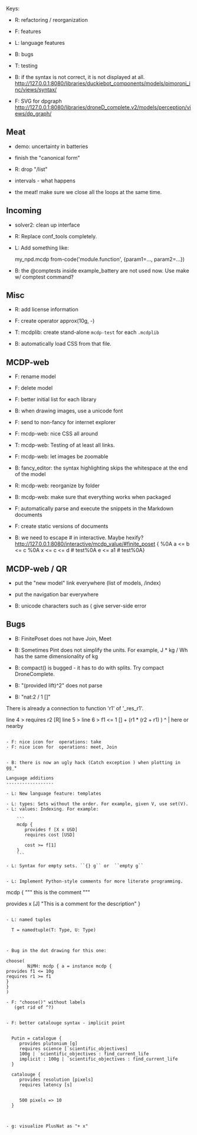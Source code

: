 


Keys:

- R: refactoring / reorganization
- F: features
- L: language features
- B: bugs
- T: testing


- B: if the syntax is not correct, it is not displayed at all.
  http://127.0.0.1:8080/libraries/duckiebot_components/models/pimoroni_inc/views/syntax/
- F: SVG for dpgraph http://127.0.0.1:8080/libraries/droneD_complete.v2/models/perception/views/dp_graph/

Meat
----


- demo: uncertainty in batteries


- finish the "canonical form"


- R: drop "/list"



- intervals - what happens 

- the meat! make sure we close all the loops at the same time.

Incoming
---------
 
- solver2: clean up interface
- R: Replace conf_tools completely. 
- L: Add something like:

  my_npd.mcdp
  from-code('module.function', {param1=..., param2=...})


- B: the @comptests inside example_battery are not used now. Use make w/ comptest command?
 


Misc
-----

- R: add license information

- F: create operator approx(10g, -)



- T: mcdplib: create stand-alone ``mcdp-test`` for each ``.mcdplib``

- B: automatically load CSS from that file.
 

MCDP-web
----------


- F: rename model

- F: delete model

 
  
- F: better initial list for each library

- B: when drawing images, use a unicode font

- F: send to non-fancy for internet explorer

- F: mcdp-web: nice CSS all around

- T: mcdp-web: Testing of at least all links.

- F: mcdp-web: let images be zoomable

- B: fancy_editor: the syntax highlighting skips the whitespace at the end of the model

- R: mcdp-web: reorganize by folder

- B: mcdp-web: make sure that everything works when packaged

- F: automatically parse and execute the snippets in the Markdown documents

- F: create static versions of documents

- B: we need to escape # in interactive. Maybe hexify?
http://127.0.0.1:8080/interactive/mcdp_value/#finite_poset { %0A    a <= b <= c  %0A    x <= c <= d # test%0A    e <= a1 # test%0A}

MCDP-web / QR
-------------

- put the "new model" link everywhere (list of models, /index)
- put the navigation bar everywhere


- B: unicode characters such as ⟨ give server-side error

Bugs
----

- B: FinitePoset does not have Join, Meet

- B: Sometimes Pint does not simplify the units. For example,
      J * kg / Wh has the same dimensionality of kg

- B: compact() is bugged - it has to do with splits. Try compact DroneComplete.

- B: "(provided lift)^2" does not parse
- B: "nat:2 / 1 []"

There is already a connection to function 'r1' of '_res_r1'.


 line  4 >  requires r2 [R]
 line  5 >
 line  6 >  f1  <= 1 [] + (r1 * (r2 + r1)  )
            ^
            |
            here or nearby
``` 

- F: nice icon for  operations: take
- F: nice icon for  operations: meet, Join


- B: there is now an ugly hack (Catch exception ) when plotting in gg_*

Language additions
------------------

- L: New language feature: templates

- L: types: Sets without the order. For example, given V, use set(V).
- L: values: Indexing. For example:

	```
	mcdp {
	   provides f [X x USD]
	   requires cost [USD]

	   cost >= f[1]
	}
	```

- L: Syntax for empty sets. ``{} g`` or  ``empty g`` 


- L: Implement Python-style comments for more literate programming.

```
mcdp {
   """ this is the comment """

  provides x [J] "This is a comment for the description"
}
```

- L: named tuples

  T = namedtuple(T: Type, U: Type)



- Bug in the dot drawing for this one:

choose(
        NiMH: mcdp { a = instance mcdp {
provides f1 <= 10g
requires r1 >= f1
}
}
)

- F: "choose()" without labels
   (get rid of ^?)


- F: better catalouge syntax - implicit point


  Putin = catalogue {
     provides plutonium [g]
     requires science [`scientific_objectives]
     100g | `scientific_objectives : find_current_life
     implicit : 100g | `scientific_objectives : find_current_life
  }

  catalouge { 
     provides resolution [pixels]
     requires latency [s]


     500 pixels => 10
  }



- g: visualize PlusNat as "+ x"










